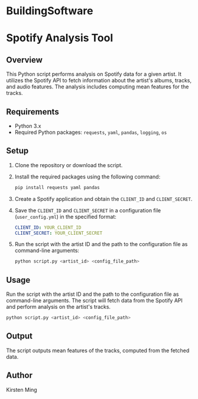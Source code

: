 # BuildingSoftware

# Spotify Analysis Tool

## Overview

This Python script performs analysis on Spotify data for a given artist. It utilizes the Spotify API to fetch information about the artist's albums, tracks, and audio features. The analysis includes computing mean features for the tracks.

## Requirements

- Python 3.x
- Required Python packages: `requests`, `yaml`, `pandas`, `logging`, `os`

## Setup

1. Clone the repository or download the script.
2. Install the required packages using the following command:

   ```bash
   pip install requests yaml pandas
   ```

3. Create a Spotify application and obtain the `CLIENT_ID` and `CLIENT_SECRET`.
4. Save the `CLIENT_ID` and `CLIENT_SECRET` in a configuration file (`user_config.yml`) in the specified format:

   ```yaml
   CLIENT_ID: YOUR_CLIENT_ID
   CLIENT_SECRET: YOUR_CLIENT_SECRET
   ```

5. Run the script with the artist ID and the path to the configuration file as command-line arguments:

   ```bash
   python script.py <artist_id> <config_file_path>
   ```

## Usage

Run the script with the artist ID and the path to the configuration file as command-line arguments. The script will fetch data from the Spotify API and perform analysis on the artist's tracks.

```bash
python script.py <artist_id> <config_file_path>
```

## Output

The script outputs mean features of the tracks, computed from the fetched data.

## Author
Kirsten Ming

